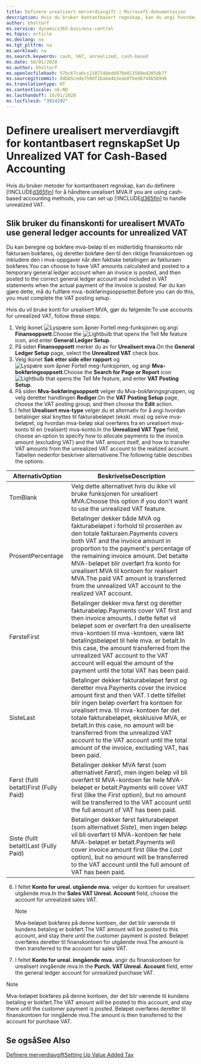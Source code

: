 ```yaml
---
title: Definere urealisert merverdiavgift | Microsoft-dokumentasjon
description: Hvis du bruker kontantbasert regnskap, kan du angi hvordan urealisert MVA for salg og innkjøp skal håndteres.
author: bholtorf
ms.service: dynamics365-business-central
ms.topic: article
ms.devlang: na
ms.tgt_pltfrm: na
ms.workload: na
ms.search.keywords: cash, VAT, unrealized, cash-based
ms.date: 10/01/2020
ms.author: bholtorf
ms.openlocfilehash: 57bc67ca6cc218754bbdd970a013588ed205db7f
ms.sourcegitcommit: ddbb5cede750df1baba4b3eab8fbed6744b5b9d6
ms.translationtype: HT
ms.contentlocale: nb-NO
ms.lasthandoff: 10/01/2020
ms.locfileid: "3914192"
---
```

# <a name="set-up-unrealized-vat-for-cash-based-accounting"></a><span data-ttu-id="d4eac-103">Definere urealisert merverdiavgift for kontantbasert regnskap</span><span class="sxs-lookup"><span data-stu-id="d4eac-103">Set Up Unrealized VAT for Cash-Based Accounting</span></span>
<span data-ttu-id="d4eac-104">Hvis du bruker metoder for kontantbasert regnskap, kan du definere [!INCLUDE[d365fin](includes/d365fin_md.md)] for å håndtere urealisert MVA.</span><span class="sxs-lookup"><span data-stu-id="d4eac-104">If you are using cash-based accounting methods, you can set up [!INCLUDE[d365fin](includes/d365fin_md.md)] to handle unrealized VAT.</span></span>

## <a name="to-use-general-ledger-accounts-for-unrealized-vat"></a><span data-ttu-id="d4eac-105">Slik bruker du finanskonti for urealisert MVA</span><span class="sxs-lookup"><span data-stu-id="d4eac-105">To use general ledger accounts for unrealized VAT</span></span>
<span data-ttu-id="d4eac-106">Du kan beregne og bokføre mva-beløp til en midlertidig finanskonto når fakturaen bokføres, og deretter bokføre den til den riktige finanskontoen og inkludere den i mva-oppgaver når den faktiske betalingen av fakturaen bokføres.</span><span class="sxs-lookup"><span data-stu-id="d4eac-106">You can choose to have VAT amounts calculated and posted to a temporary general ledger account when an invoice is posted, and then posted to the correct general ledger account and included in VAT statements when the actual payment of the invoice is posted.</span></span> <span data-ttu-id="d4eac-107">Før du kan gjøre dette, må du fullføre mva.-bokføringsoppsettet.</span><span class="sxs-lookup"><span data-stu-id="d4eac-107">Before you can do this, you must complete the VAT posting setup.</span></span>

<span data-ttu-id="d4eac-108">Hvis du vil bruke konti for urealisert MVA, gjør du følgende:</span><span class="sxs-lookup"><span data-stu-id="d4eac-108">To use accounts for unrealized VAT, follow these steps:</span></span>
1. <span data-ttu-id="d4eac-109">Velg ikonet ![Lyspære som åpner Fortell meg-funksjonen](media/ui-search/search_small.png "Fortell hva du vil gjøre") og angi **Finansoppsett**.</span><span class="sxs-lookup"><span data-stu-id="d4eac-109">Choose the ![Lightbulb that opens the Tell Me feature](media/ui-search/search_small.png "Tell me what you want to do") icon, and enter **General Ledger Setup**.</span></span>
2. <span data-ttu-id="d4eac-110">På siden **Finansoppsett** merker du av for **Urealisert mva**.</span><span class="sxs-lookup"><span data-stu-id="d4eac-110">On the **General Ledger Setup** page, select the **Unrealized VAT** check box.</span></span>
3. <span data-ttu-id="d4eac-111">Velg ikonet **Søk etter side eller rapport** og ![Lyspære som åpner Fortell meg-funksjonen](media/ui-search/search_small.png "Fortell hva du vil gjøre"), og angi **Mva-bokføringsoppsett**.</span><span class="sxs-lookup"><span data-stu-id="d4eac-111">Choose the **Search for Page or Report** icon ![Lightbulb that opens the Tell Me feature](media/ui-search/search_small.png "Tell me what you want to do"), and enter **VAT Posting Setup**.</span></span>
4. <span data-ttu-id="d4eac-112">På siden **Mva-bokføringsoppsett** velger du Mva-bokføringsgruppen, og velg deretter handlingen **Rediger**.</span><span class="sxs-lookup"><span data-stu-id="d4eac-112">On the **VAT Posting Setup** page, choose the VAT posting group, and then choose the **Edit** action.</span></span>
5. <span data-ttu-id="d4eac-113">I feltet **Urealisert mva-type** velger du et alternativ for å angi hvordan betalinger skal knyttes til fakturabeløpet (ekskl. mva) og selve mva-beløpet, og hvordan mva-beløp skal overføres fra en urealisert mva-konto til en (realisert) mva-konto.</span><span class="sxs-lookup"><span data-stu-id="d4eac-113">In the **Unrealized VAT Type** field, choose an option to specify how to allocate payments to the invoice amount (excluding VAT) and the VAT amount itself, and how to transfer VAT amounts from the unrealized VAT account to the realized account.</span></span> <span data-ttu-id="d4eac-114">Tabellen nedenfor beskriver alternativene.</span><span class="sxs-lookup"><span data-stu-id="d4eac-114">The following table describes the options.</span></span>

| <span data-ttu-id="d4eac-115">Alternativ</span><span class="sxs-lookup"><span data-stu-id="d4eac-115">Option</span></span> | <span data-ttu-id="d4eac-116">Beskrivelse</span><span class="sxs-lookup"><span data-stu-id="d4eac-116">Description</span></span> |
| --- | --- |
| <span data-ttu-id="d4eac-117">Tom</span><span class="sxs-lookup"><span data-stu-id="d4eac-117">Blank</span></span> | <span data-ttu-id="d4eac-118">Velg dette alternativet hvis du ikke vil bruke funksjonen for urealisert MVA.</span><span class="sxs-lookup"><span data-stu-id="d4eac-118">Choose this option if you don't want to use the unrealized VAT feature.</span></span> |
| <span data-ttu-id="d4eac-119">Prosent</span><span class="sxs-lookup"><span data-stu-id="d4eac-119">Percentage</span></span> | <span data-ttu-id="d4eac-120">Betalinger dekker både MVA og fakturabeløpet i forhold til prosenten av den totale fakturaen.</span><span class="sxs-lookup"><span data-stu-id="d4eac-120">Payments covers both VAT and the invoice amount in proportion to the payment's percentage of the remaining invoice amount.</span></span> <span data-ttu-id="d4eac-121">Det betalte MVA-beløpet blir overført fra konto for urealisert MVA til kontoen for realisert MVA.</span><span class="sxs-lookup"><span data-stu-id="d4eac-121">The paid VAT amount is transferred from the unrealized VAT account to the realized VAT account.</span></span> |
| <span data-ttu-id="d4eac-122">Første</span><span class="sxs-lookup"><span data-stu-id="d4eac-122">First</span></span> | <span data-ttu-id="d4eac-123">Betalinger dekker mva først og deretter fakturabeløp.</span><span class="sxs-lookup"><span data-stu-id="d4eac-123">Payments cover VAT first and then invoice amounts.</span></span> <span data-ttu-id="d4eac-124">I dette feltet vil beløpet som er overført fra den urealiserte mva-kontoen til mva-kontoen, være likt betalingsbeløpet til hele mva. er betalt.</span><span class="sxs-lookup"><span data-stu-id="d4eac-124">In this case, the amount transferred from the unrealized VAT account to the VAT account will equal the amount of the payment until the total VAT has been paid.</span></span> |
| <span data-ttu-id="d4eac-125">Siste</span><span class="sxs-lookup"><span data-stu-id="d4eac-125">Last</span></span> | <span data-ttu-id="d4eac-126">Betalinger dekker fakturabeløpet først og deretter mva.</span><span class="sxs-lookup"><span data-stu-id="d4eac-126">Payments cover the invoice amount first and then VAT.</span></span> <span data-ttu-id="d4eac-127">I dette tilfellet blir ingen beløp overført fra kontoen for urealisert mva. til mva-kontoen før det totale fakturabeløpet, eksklusive MVA, er betalt.</span><span class="sxs-lookup"><span data-stu-id="d4eac-127">In this case, no amount will be transferred from the unrealized VAT account to the VAT account until the total amount of the invoice, excluding VAT, has been paid.</span></span> |
| <span data-ttu-id="d4eac-128">Først (fullt betalt)</span><span class="sxs-lookup"><span data-stu-id="d4eac-128">First (Fully Paid)</span></span> | <span data-ttu-id="d4eac-129">Betalinger dekker MVA først (som alternativet _Først_), men ingen beløp vil bli overført til MVA-kontoen før hele MVA-beløpet er betalt.</span><span class="sxs-lookup"><span data-stu-id="d4eac-129">Payments will cover VAT first (like the _First_ option), but no amount will be transferred to the VAT account until the full amount of VAT has been paid.</span></span> |
| <span data-ttu-id="d4eac-130">Siste (fullt betalt)</span><span class="sxs-lookup"><span data-stu-id="d4eac-130">Last (Fully Paid)</span></span> | <span data-ttu-id="d4eac-131">Betalinger dekker først fakturabeløpet (som alternativet _Siste_), men ingen beløp vil bli overført til MVA-kontoen før hele MVA-beløpet er betalt.</span><span class="sxs-lookup"><span data-stu-id="d4eac-131">Payments will cover invoice amount first (like the _Last_ option), but no amount will be transferred to the VAT account until the full amount of VAT has been paid.</span></span> |

6. <span data-ttu-id="d4eac-132">I feltet **Konto for ureal. utgående mva.** velger du kontoen for urealisert utgående mva.</span><span class="sxs-lookup"><span data-stu-id="d4eac-132">In the **Sales VAT Unreal. Account** field, choose the account for unrealized sales VAT.</span></span>

    > [!NOTE]  
    > <span data-ttu-id="d4eac-133">Mva-beløpet bokføres på denne kontoen, der det blir værende til kundens betaling er bokført.</span><span class="sxs-lookup"><span data-stu-id="d4eac-133">The VAT amount will be posted to this account, and stay there until the customer payment is posted.</span></span> <span data-ttu-id="d4eac-134">Beløpet overføres deretter til finanskontoen for utgående mva.</span><span class="sxs-lookup"><span data-stu-id="d4eac-134">The amount is then transferred to the account for sales VAT.</span></span>
7. <span data-ttu-id="d4eac-135">I feltet **Konto for ureal. inngående mva.** angir du finanskontoen for urealisert inngående mva.</span><span class="sxs-lookup"><span data-stu-id="d4eac-135">In the **Purch. VAT Unreal. Account** field, enter the general ledger account for unrealized purchase VAT.</span></span>

> [!NOTE]  
> <span data-ttu-id="d4eac-136">Mva-beløpet bokføres på denne kontoen, der det blir værende til kundens betaling er bokført.</span><span class="sxs-lookup"><span data-stu-id="d4eac-136">The VAT amount will be posted to this account, and stay there until the customer payment is posted.</span></span> <span data-ttu-id="d4eac-137">Beløpet overføres deretter til finanskontoen for inngående mva.</span><span class="sxs-lookup"><span data-stu-id="d4eac-137">The amount is then transferred to the account for purchase VAT.</span></span>

## <a name="see-also"></a><span data-ttu-id="d4eac-138">Se også</span><span class="sxs-lookup"><span data-stu-id="d4eac-138">See Also</span></span>
[<span data-ttu-id="d4eac-139">Definere merverdiavgift</span><span class="sxs-lookup"><span data-stu-id="d4eac-139">Setting Up Value Added Tax</span></span>](finance-setup-vat.md)
